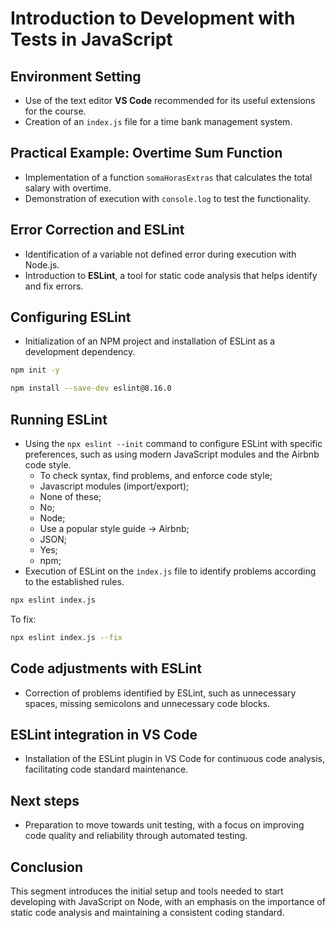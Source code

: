 # Introduction to Development with Tests in JavaScript

## Environment Setting

- Use of the text editor **VS Code** recommended for its useful extensions for the course.
- Creation of an `index.js` file for a time bank management system.

## Practical Example: Overtime Sum Function

- Implementation of a function `somaHorasExtras` that calculates the total salary with overtime.
- Demonstration of execution with `console.log` to test the functionality.

## Error Correction and ESLint

- Identification of a variable not defined error during execution with Node.js.
- Introduction to **ESLint**, a tool for static code analysis that helps identify and fix errors.

## Configuring ESLint

- Initialization of an NPM project and installation of ESLint as a development dependency.

```bash
npm init -y
```

```bash
npm install --save-dev eslint@8.16.0
```

## Running ESLint

- Using the `npx eslint --init` command to configure ESLint with specific preferences, such as using modern JavaScript modules and the Airbnb code style.
  - To check syntax, find problems, and enforce code style;
  - Javascript modules (import/export);
  - None of these;
  - No;
  - Node;
  - Use a popular style guide -> Airbnb;
  - JSON;
  - Yes;
  - npm;
- Execution of ESLint on the `index.js` file to identify problems according to the established rules.

```bash
npx eslint index.js
```

To fix:

```bash
npx eslint index.js --fix
```

## Code adjustments with ESLint

- Correction of problems identified by ESLint, such as unnecessary spaces, missing semicolons and unnecessary code blocks.

## ESLint integration in VS Code

- Installation of the ESLint plugin in VS Code for continuous code analysis, facilitating code standard maintenance.

## Next steps

- Preparation to move towards unit testing, with a focus on improving code quality and reliability through automated testing.

## Conclusion

This segment introduces the initial setup and tools needed to start developing with JavaScript on Node, with an emphasis on the importance of static code analysis and maintaining a consistent coding standard.
